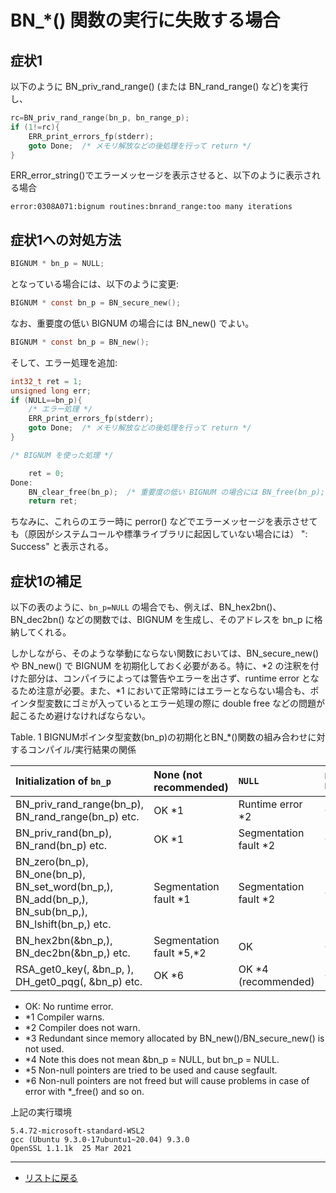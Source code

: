 # BN_*() 関数の実行に失敗する場合

## 症状1

以下のように BN_priv_rand_range() (または BN_rand_range() など)を実行し、

```c
rc=BN_priv_rand_range(bn_p, bn_range_p);
if (1!=rc){
    ERR_print_errors_fp(stderr);
    goto Done;  /* メモリ解放などの後処理を行って return */
}
```

ERR_error_string()でエラーメッセージを表示させると、以下のように表示される場合

```text
error:0308A071:bignum routines:bnrand_range:too many iterations
```

## 症状1への対処方法

```c
BIGNUM * bn_p = NULL;
```

となっている場合には、以下のように変更:

```c
BIGNUM * const bn_p = BN_secure_new();
```

なお、重要度の低い BIGNUM の場合には BN_new() でよい。

```c
BIGNUM * const bn_p = BN_new();
```

そして、エラー処理を追加:

```c
int32_t ret = 1;
unsigned long err;
if (NULL==bn_p){
    /* エラー処理 */
    ERR_print_errors_fp(stderr);
    goto Done;  /* メモリ解放などの後処理を行って return */
}

/* BIGNUM を使った処理 */

    ret = 0;
Done:
    BN_clear_free(bn_p);  /* 重要度の低い BIGNUM の場合には BN_free(bn_p); でよい */
    return ret;
```

ちなみに、これらのエラー時に perror() などでエラーメッセージを表示させても（原因がシステムコールや標準ライブラリに起因していない場合には） ": Success" と表示される。

## 症状1の補足

以下の表のように、```bn_p=NULL``` の場合でも、例えば、BN_hex2bn()、BN_dec2bn() などの関数では、BIGNUM を生成し、そのアドレスを bn_p に格納してくれる。

しかしながら、そのような挙動にならない関数においては、BN_secure_new() や BN_new() で BIGNUM を初期化しておく必要がある。特に、\*2 の注釈を付けた部分は、コンパイラによっては警告やエラーを出さず、runtime error となるため注意が必要。また、\*1 において正常時にはエラーとならない場合も、ポインタ型変数にゴミが入っているとエラー処理の際に double free などの問題が起こるため避けなければならない。

Table. 1 BIGNUMポインタ型変数(bn_p)の初期化とBN_*()関数の組み合わせに対するコンパイル/実行結果の関係

| Initialization of `bn_p` | None (not recommended) | `NULL` | `BN_new()` `BN_secure_new()` |
| :--- | :--- | :--- | :--- |
| BN_priv_rand_range(bn_p), BN_rand_range(bn_p) etc. | OK \*1 | Runtime error \*2 | OK |
| BN_priv_rand(bn_p), BN_rand(bn_p) etc. | OK \*1 | Segmentation fault \*2 | OK |
| BN_zero(bn_p), BN_one(bn_p), BN_set_word(bn_p,), BN_add(bn_p,), BN_sub(bn_p,), BN_lshift(bn_p,) etc. | Segmentation fault  \*1 | Segmentation fault \*2 | OK |
| BN_hex2bn(&bn_p,), BN_dec2bn(&bn_p,) etc. | Segmentation fault  \*5,\*2 | OK | OK |
| RSA_get0_key(, &bn_p, ), DH_get0_pqg(, &bn_p) etc. | OK \*6 | OK \*4 (recommended) | OK \*3 |

- OK: No runtime error.
- \*1 Compiler warns.
- \*2 Compiler does not warn.
- \*3 Redundant since memory allocated by BN_new()/BN_secure_new() is not used.
- \*4 Note this does not mean &bn_p = NULL, but bn_p = NULL.
- \*5 Non-null pointers are tried to be used and cause segfault.
- \*6 Non-null pointers are not freed but will cause problems in case of error with \*_free() and so on.

上記の実行環境

```text
5.4.72-microsoft-standard-WSL2
gcc (Ubuntu 9.3.0-17ubuntu1~20.04) 9.3.0
OpenSSL 1.1.1k  25 Mar 2021
```

---

- [リストに戻る](../README.md)
